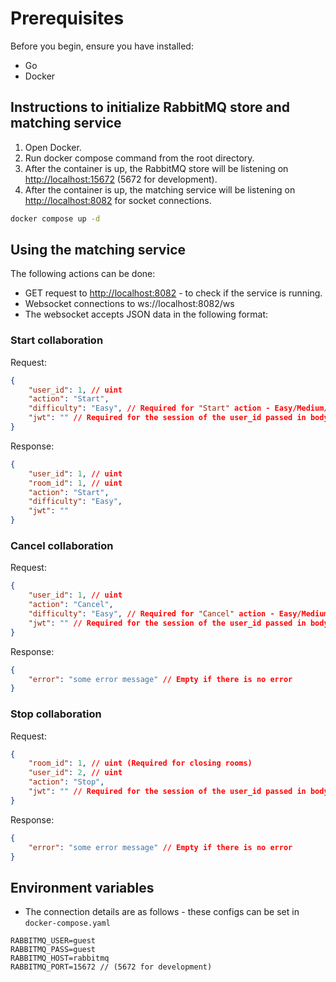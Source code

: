 # Prerequisites

Before you begin, ensure you have installed:

- Go
- Docker

## Instructions to initialize RabbitMQ store and matching service

1. Open Docker.
2. Run docker compose command from the root directory.
3. After the container is up, the RabbitMQ store will be listening on [http://localhost:15672](http://localhost:15672) (5672 for development).
4. After the container is up, the matching service will be listening on [http://localhost:8082](http://localhost:8082) for socket connections.

```bash
docker compose up -d
```

## Using the matching service

The following actions can be done:

- GET request to <http://localhost:8082> - to check if the service is running.
- Websocket connections to ws://localhost:8082/ws
- The websocket accepts JSON data in the following format:

### Start collaboration

Request:

```json
{
    "user_id": 1, // uint
    "action": "Start",
    "difficulty": "Easy", // Required for "Start" action - Easy/Medium/Hard
    "jwt": "" // Required for the session of the user_id passed in body
}
```

Response:

```json
{
    "user_id": 1, // uint
    "room_id": 1, // uint
    "action": "Start",
    "difficulty": "Easy",
    "jwt": ""
}
```

### Cancel collaboration

Request:

```json
{
    "user_id": 1, // uint
    "action": "Cancel",
    "difficulty": "Easy", // Required for "Cancel" action - Easy/Medium/Hard
    "jwt": "" // Required for the session of the user_id passed in body
}
```

Response:

```json
{
    "error": "some error message" // Empty if there is no error
}
```

### Stop collaboration

Request:

```json
{
    "room_id": 1, // uint (Required for closing rooms)
    "user_id": 2, // uint
    "action": "Stop",
    "jwt": "" // Required for the session of the user_id passed in body
}
```

Response:

```json
{
    "error": "some error message" // Empty if there is no error
}
```

## Environment variables

- The connection details are as follows - these configs can be set in `docker-compose.yaml`

```env
RABBITMQ_USER=guest
RABBITMQ_PASS=guest
RABBITMQ_HOST=rabbitmq
RABBITMQ_PORT=15672 // (5672 for development)
```
